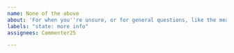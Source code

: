 ```yaml
---
name: None of the above
about: 'For when you''re unsure, or for general questions, like the meaning of life. (spoiler: it''s time² ÷ (money - attitude) + √good^evil ÷ (idea + random))'
labels: "state: more info"
assignees: Commenter25

---
```



